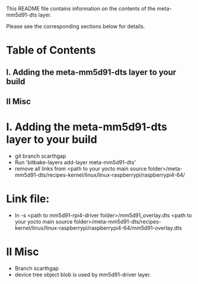 This README file contains information on the contents of the meta-mm5d91-dts layer.

Please see the corresponding sections below for details.

# Table of Contents

## I. Adding the meta-mm5d91-dts layer to your build
## II Misc

# I. Adding the meta-mm5d91-dts layer to your build
* git branch scarthgap
* Run 'bitbake-layers add-layer meta-mm5d91-dts'
* remove all links from \<path to your yocto main source folder>/meta-mm5d91-dts/recipes-kernel/linux/linux-raspberrypi/raspberrypi4-64/
  
# Link file:
* ln -s \<path to mm5d91-rpi4-driver folder>/mm5d91_overlay.dts \<path to your yocto main source folder>/meta-mm5d91-dts/recipes-kernel/linux/linux-raspberrypi/raspberrypi4-64/mm5d91-overlay.dts

# II Misc
* Branch scarthgap
* device tree object blob is used by mm5d91-driver layer.
